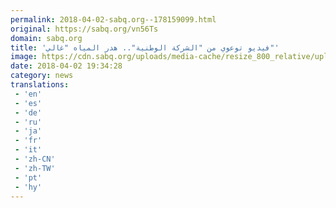```yaml
---
permalink: 2018-04-02-sabq.org--178159099.html
original: https://sabq.org/vn56Ts
domain: sabq.org
title: 'فيديو توعوي من "الشركة الوطنية".. هدر المياه "غالي"'
image: https://cdn.sabq.org/uploads/media-cache/resize_800_relative/uploads/material-file/5ac283a9815736084d2d7b7b/5ac2839abf773.jpg
date: 2018-04-02 19:34:28
category: news
translations: 
 - 'en'
 - 'es'
 - 'de'
 - 'ru'
 - 'ja'
 - 'fr'
 - 'it'
 - 'zh-CN'
 - 'zh-TW'
 - 'pt'
 - 'hy'
---
```



